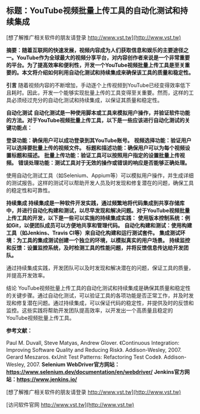 ## **标题：YouTube视频批量上传工具的自动化测试和持续集成**

[想了解推广相关软件的朋友请登录 http://www.vst.tw](http://www.vst.tw)

**摘要：随着互联网的快速发展，视频内容成为人们获取信息和娱乐的主要途径之一。YouTube作为全球最大的视频分享平台，对内容创作者来说是一个非常重要的平台。为了提高效率和便利性，开发一个YouTube视频批量上传工具是至关重要的。本文将介绍如何利用自动化测试和持续集成来确保该工具的质量和稳定性。**

**引言**
随着视频内容的不断增加，手动逐个上传视频到YouTube已经变得效率低下且耗时。因此，开发一个能够实现批量上传的工具变得至关重要。然而，这样的工具必须经过充分的自动化测试和持续集成，以保证其质量和稳定性。

**自动化测试**
**自动化测试是一种使用脚本或工具来模拟用户操作，并验证软件功能的方法。对于YouTube视频批量上传工具，以下是一些应该进行自动化测试的关键功能点：**

**登录功能：确保用户可以成功登录到其YouTube账号。**
**视频选择功能：验证用户可以选择要批量上传的视频文件。**
**标题和描述功能：确保用户可以为每个视频设置标题和描述。**
**批量上传功能：验证工具可以按照用户指定的设置批量上传视频。**
**错误处理功能：测试工具对于无效的操作或错误的响应是否能够正确处理。**

使用自动化测试工具（如Selenium、Appium等）可以模拟用户操作，并生成详细的测试报告。这样的测试可以帮助开发人员及时发现和修复潜在的问题，确保工具的稳定性和可靠性。

**持续集成 持续集成是一种软件开发实践，通过频繁地将代码集成到共享存储库中，并进行自动化构建和测试，以尽早发现和解决问题。对于YouTube视频批量上传工具的开发，以下是一些可以实施的持续集成实践：**
**使用版本控制系统：例如Git，以便团队成员可以方便地共享和管理代码。**
**自动化构建和测试：使用构建工具（如Jenkins、Travis CI等）来自动化构建和运行测试套件。**
**集成测试环境：为工具的集成测试创建一个独立的环境，以模拟真实的用户场景。**
**持续监控和反馈：设置监控系统，及时检测工具的性能问题，并将反馈信息传达给开发团队。**

通过持续集成实践，开发团队可以及时发现和解决潜在的问题，保证工具的质量，并提高开发效率。

结论 YouTube视频批量上传工具的自动化测试和持续集成是确保其质量和稳定性的关键步骤。通过自动化测试，可以验证工具的各项功能是否正常工作，并及时发现和修复潜在问题。通过持续集成，可以保证代码的稳定性，并提供及时的反馈和监控。这些实践将帮助开发团队提高效率，以开发出一个高质量且稳定的YouTube视频批量上传工具。

**参考文献：**

Paul M. Duvall, Steve Matyas, Andrew Glover. 《Continuous Integration: Improving Software Quality and Reducing Risk》. Addison-Wesley, 2007.
Gerard Meszaros. 《xUnit Test Patterns: Refactoring Test Code》. Addison-Wesley, 2007.
**Selenium WebDriver官方网站：https://www.selenium.dev/documentation/en/webdriver/**
**Jenkins官方网站：https://www.jenkins.io/**

[想了解推广相关软件的朋友请登录 http://www.vst.tw](http://www.vst.tw)


[访问软件官网 http://www.vst.tw](http://www.vst.tw)
